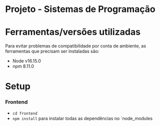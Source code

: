 # Projeto - Sistemas de Programação

# Ferramentas/versões utilizadas
Para evitar problemas de compatibilidade por conta de ambiente, as ferramentas que precisam ser instaladas são:

- Node v16.15.0
- npm 8.11.0

# Setup

### Frontend

- `cd frontend`
- `npm install` para instalar todas as dependências no `node_modules 